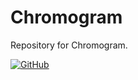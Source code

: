 # Chromogram
Repository for Chromogram.

[![GitHub](https://img.shields.io/badge/GET%20IT%20ON-GitHub-black?style=for-the-badge&logo=github)](https://github.com/Satviky/Chromogram/release)
